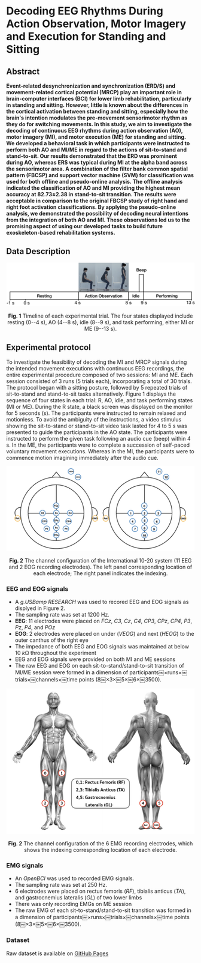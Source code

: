 # Decoding EEG Rhythms During Action Observation, Motor Imagery and Execution for Standing and Sitting

## Abstract 
 **Event-related desynchronization and synchronization (ERD/S) and movement-related cortical potential (MRCP) play an important role in brain-computer interfaces (BCI) for lower limb rehabilitation, particularly in standing and sitting. However, little is known about the differences in the cortical activation between standing and sitting, especially how the brain's intention modulates the pre-movement sensorimotor rhythm as they do for switching movements. In this study, we aim to investigate the decoding of continuous EEG rhythms during action observation (AO), motor imagery (MI), and motor execution (ME) for standing and sitting. We developed a behavioral task in which participants were instructed to perform both AO and MI/ME in regard to the actions of sit-to-stand and stand-to-sit. Our results demonstrated that the ERD was prominent during AO, whereas ERS was typical during MI at the alpha band across the sensorimotor area. A combination of the filter bank common spatial pattern (FBCSP) and support vector machine (SVM) for classification was used for both offline and pseudo-online analysis. The offline analysis indicated the classification of AO and MI providing the highest mean accuracy at 82.73±2.38 in stand-to-sit transition. The results were acceptable in comparison to the original FBCSP study of right hand and right foot activation classifications. By applying the pseudo-online analysis, we demonstrated the possibility of decoding neural intentions from the integration of both AO and MI. These observations led us to the promising aspect of using our developed tasks to build future exoskeleton-based rehabilitation systems.**
 
## Data Description
![protocol](fig/timeline.png)
<p align="center"> 
<b>Fig. 1</b> Timeline of each experimental trial. The four states displayed include resting (0--4 s), AO (4--8 s), idle (8--9 s), and task performing, either MI or ME (9--13 s). 
</p>

## Experimental protocol

To investigate the feasibility of decoding the MI and MRCP signals during the intended movement executions with continuous EEG recordings, the entire experimental procedure composed of two sessions: MI and ME. Each session consisted of 3 runs (5 trials each), incorporating a total of 30 trials. The protocol began with a sitting posture, followed by 5 repeated trials of sit-to-stand and stand-to-sit tasks alternatively. Figure 1 displays the sequence of four states in each trial: R, AO, idle, and task performing states (MI or ME). During the R state, a black screen was displayed on the monitor for 5 seconds (s). The participants were instructed to remain relaxed and motionless. To avoid the ambiguity of the instructions, a video stimulus showing the sit-to-stand or stand-to-sit video task lasted for 4 to 5 s was presented to guide the participants in the AO state. The participants were instructed to perform the given task following an audio cue (beep) within 4 s. In the ME, the participants were to complete a succession of self-paced voluntary movement executions. Whereas in the MI, the participants were to commence motion imagining immediately after the audio cue.

![EEG and EOG setup](fig/EEG-electrodes.001.png)
<p align="center"> 
<b>Fig. 2</b> The channel configuration of the International 10-20 system (11 EEG and 2 EOG recording electrodes). The left panel corresponding location of each electrode; The right panel indicates the indexing. 
</p>

### EEG and EOG signals

* A _g.USBamp RESEARCH_ was used to recored EEG and EOG signals as displyed in Figure 2.
* The sampling rate was set at 1200 Hz.
* **EEG**: 11 electrodes were placed on *FCz*, *C3*, *Cz*, *C4*, *CP3*, *CPz*, *CP4*, *P3*, *Pz*, *P4*, and *POz*
* **EOG**: 2 electrodes were placed on under (*VEOG*) and next (*HEOG*) to the outer canthus of the right eye
* The impedance of both EEG and EOG signals was maintained at below 10 *k*Ω throughout the experiment
* EEG and EOG signals were provided on both MI and ME sessions
* The raw EEG and EOG on each sit-to-stand/stand-to-sit transition of MI/ME session were formed in a dimension of participants￼×runs×￼trials×￼channels×￼time points (8￼×3×￼5×￼6×￼3500).

![EMG setup](fig/EMG_data_description_new.001.jpeg)
<p align="center"> 
<b>Fig. 2</b> The channel configuration of the 6 EMG recording electrodes, which shows the indexing corresponding location of each electrode. 
</p>

### EMG signals
* An _OpenBCI_ was used to recorded EMG signals.
* The sampling rate was set at 250 Hz.
* 6 electrodes were placed on rectus femoris (*RF*), tibialis anticus (*TA*), and  gastrocnemius lateralis (*GL*) of two lower limbs
* There was only recording EMGs on ME session
* The raw EMG of each sit-to-stand/stand-to-sit transition was formed in a dimension of participants￼×runs×￼trials×￼channels×￼time points (8￼×3×￼5×￼6×￼3500).

### Dataset

Raw dataset is available on [GitHub Pages](https://pages.github.com/)


